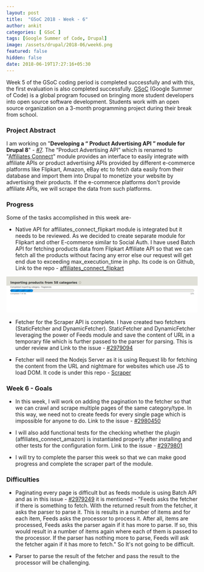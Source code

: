 ```yaml
---
layout: post
title:  "GSoC 2018 - Week - 6"
author: ankit
categories: [ GSoC ]
tags: [Google Summer of Code, Drupal]
image: /assets/drupal/2018-06/week6.png
featured: false
hidden: false
date: 2018-06-19T17:27:16+05:30
---
```


Week 5 of the GSoC coding period is completed successfully and with this, the first evaluation is also completed successfully. [GSoC](https://summerofcode.withgoogle.com/) (Google Summer of Code) is a global program focused on bringing more student developers into open source software development. Students work with an open source organization on a 3-month programming project during their break from school.

### **Project Abstract**

I am working on "**Developing a “ Product Advertising API ” module for Drupal 8**" - [#7](https://groups.drupal.org/node/518074). The “Product Advertising API” which is renamed to "[Affiliates Connect](https://www.drupal.org/project/affiliates_connect)" module provides an interface to easily integrate with affiliate APIs or product advertising APIs provided by different e-commerce platforms like Flipkart, Amazon, eBay etc to fetch data easily from their database and import them into Drupal to monetize your website by advertising their products. If the e-commerce platforms don't provide affiliate APIs, we will scrape the data from such platforms.

### **Progress**

Some of the tasks accomplished in this week are-

- Native API for affiliates_connect_flipkart module is integrated but it needs to be reviewed. As we decided to create separate module for Flipkart and other E-commerce similar to Social Auth. I have used Batch API for fetching products data from Flipkart Affiliate API so that we can fetch all the products without facing any error else our request will get end due to exceeding max_execution_time in php. Its code is on Github, Link to the repo - [affiliates_connect_flipkart](https://github.com/ankitjain28may/scraping-using-node/tree/master/Flipkart/affiliates_connect_flipkart)

![Flipkart module](/assets/drupal/inline-images/Screenshot-2018-6-19%20Importing%20products%20from%2058%20categories%20Drupal.png)

- Fetcher for the Scraper API is complete. I have created two fetchers (StaticFetcher and DynamicFetcher). StaticFetcher and DynamicFetcher leveraging the power of Feeds module and save the content of URL in a temporary file which is further passed to the parser for parsing. This is under review and Link to the issue - [#2979094](https://www.drupal.org/project/affiliates_connect/issues/2979094)

- Fetcher will need the Nodejs Server as it is using Request lib for fetching the content from the URL and nightmare for websites which use JS to load DOM. It code is under this repo - [Scraper](https://github.com/ankitjain28may/scraping-using-node/tree/master/Scraper)

### **Week 6 - Goals**

- In this week, I will work on adding the pagination to the fetcher so that we can crawl and scrape multiple pages of the same category/type. In this way, we need not to create feeds for every single page which is impossible for anyone to do. Link to the issue - [#2980450](https://www.drupal.org/project/affiliates_connect/issues/2980450)

- I will also add functional tests for the checking whether the plugin (affiliates_connect_amazon) is instantiated properly after installing and other tests for the configuration form. Link to the issue - [#2979801](https://www.drupal.org/project/affiliates_connect/issues/2979801)

- I will try to complete the parser this week so that we can make good progress and complete the scraper part of the module.

### **Difficulties**

- Paginating every page is difficult but as feeds module is using Batch API and as in this issue - [#2979249](https://www.drupal.org/project/feeds/issues/2979249) it is mentioned - "Feeds asks the fetcher if there is something to fetch. With the returned result from the fetcher, it asks the parser to parse it. This is results in a number of items and for each item, Feeds asks the processor to process it. After all, items are processed, Feeds asks the parser again if it has more to parse. If so, this would result in a number of items again where each of them is passed to the processor. If the parser has nothing more to parse, Feeds will ask the fetcher again if it has more to fetch." So It's not going to be difficult.

- Parser to parse the result of the fetcher and pass the result to the processor will be challenging.